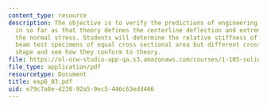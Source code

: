 ```yaml
---
content_type: resource
description: The objective is to verify the predictions of engineering beam theory
  in so far as that theory defines the centerline deflection and extreme values of
  the normal stress. Students will determine the relative stiffness of two aluminum
  beam test specimens of equal cross sectional area but different cross-sectional
  shape and see how they conform to theory.
file: https://ol-ocw-studio-app-qa.s3.amazonaws.com/courses/1-105-solid-mechanics-laboratory-fall-2003/e79c7a8ed23892a59ec5446c63edd466_exp6_03.pdf
file_type: application/pdf
resourcetype: Document
title: exp6_03.pdf
uid: e79c7a8e-d238-92a5-9ec5-446c63edd466
---
```


